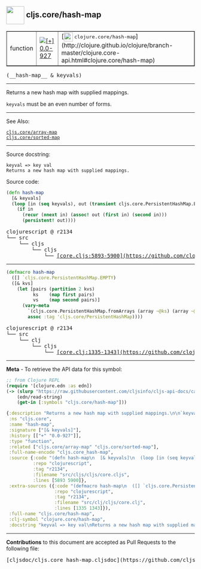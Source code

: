 ## <img width="48px" valign="middle" src="http://i.imgur.com/Hi20huC.png"> cljs.core/hash-map

 <table border="1">
<tr>

<td>function</td>
<td><a href="https://github.com/cljsinfo/cljs-api-docs/tree/0.0-927"><img valign="middle" alt="[+] 0.0-927" src="https://img.shields.io/badge/+-0.0--927-lightgrey.svg"></a> </td>
<td>
[<img height="24px" valign="middle" src="http://i.imgur.com/1GjPKvB.png"> <samp>clojure.core/hash-map</samp>](http://clojure.github.io/clojure/branch-master/clojure.core-api.html#clojure.core/hash-map)
</td>
</tr>
</table>

 <samp>
(__hash-map__ & keyvals)<br>
</samp>

---

Returns a new hash map with supplied mappings.

`keyvals` must be an even number of forms.

---


See Also:

[`cljs.core/array-map`](cljs.core_array-map.md)<br>
[`cljs.core/sorted-map`](cljs.core_sorted-map.md)<br>

---

Source docstring:

```
keyval => key val
Returns a new hash map with supplied mappings.
```

Source code:

```clj
(defn hash-map
  [& keyvals]
  (loop [in (seq keyvals), out (transient cljs.core.PersistentHashMap.EMPTY)]
    (if in
      (recur (nnext in) (assoc! out (first in) (second in)))
      (persistent! out))))
```

 <pre>
clojurescript @ r2134
└── src
    └── cljs
        └── cljs
            └── <ins>[core.cljs:5893-5900](https://github.com/clojure/clojurescript/blob/r2134/src/cljs/cljs/core.cljs#L5893-L5900)</ins>
</pre>


---

```clj
(defmacro hash-map
  ([] `cljs.core.PersistentHashMap.EMPTY)
  ([& kvs]
    (let [pairs (partition 2 kvs)
          ks    (map first pairs)
          vs    (map second pairs)]
      (vary-meta
        `(cljs.core.PersistentHashMap.fromArrays (array ~@ks) (array ~@vs))
        assoc :tag 'cljs.core/PersistentHashMap))))
```

 <pre>
clojurescript @ r2134
└── src
    └── clj
        └── cljs
            └── <ins>[core.clj:1335-1343](https://github.com/clojure/clojurescript/blob/r2134/src/clj/cljs/core.clj#L1335-L1343)</ins>
</pre>

---

__Meta__ - To retrieve the API data for this symbol:

```clj
;; from Clojure REPL
(require '[clojure.edn :as edn])
(-> (slurp "https://raw.githubusercontent.com/cljsinfo/cljs-api-docs/catalog/cljs-api.edn")
    (edn/read-string)
    (get-in [:symbols "cljs.core/hash-map"]))
```

```clj
{:description "Returns a new hash map with supplied mappings.\n\n`keyvals` must be an even number of forms.",
 :ns "cljs.core",
 :name "hash-map",
 :signature ["[& keyvals]"],
 :history [["+" "0.0-927"]],
 :type "function",
 :related ["cljs.core/array-map" "cljs.core/sorted-map"],
 :full-name-encode "cljs.core_hash-map",
 :source {:code "(defn hash-map\n  [& keyvals]\n  (loop [in (seq keyvals), out (transient cljs.core.PersistentHashMap.EMPTY)]\n    (if in\n      (recur (nnext in) (assoc! out (first in) (second in)))\n      (persistent! out))))",
          :repo "clojurescript",
          :tag "r2134",
          :filename "src/cljs/cljs/core.cljs",
          :lines [5893 5900]},
 :extra-sources ({:code "(defmacro hash-map\n  ([] `cljs.core.PersistentHashMap.EMPTY)\n  ([& kvs]\n    (let [pairs (partition 2 kvs)\n          ks    (map first pairs)\n          vs    (map second pairs)]\n      (vary-meta\n        `(cljs.core.PersistentHashMap.fromArrays (array ~@ks) (array ~@vs))\n        assoc :tag 'cljs.core/PersistentHashMap))))",
                  :repo "clojurescript",
                  :tag "r2134",
                  :filename "src/clj/cljs/core.clj",
                  :lines [1335 1343]}),
 :full-name "cljs.core/hash-map",
 :clj-symbol "clojure.core/hash-map",
 :docstring "keyval => key val\nReturns a new hash map with supplied mappings."}

```

---

__Contributions__ to this document are accepted as Pull Requests to the following file:

 <pre>
[cljsdoc/cljs.core_hash-map.cljsdoc](https://github.com/cljsinfo/cljs-api-docs/blob/master/cljsdoc/cljs.core_hash-map.cljsdoc)
</pre>

